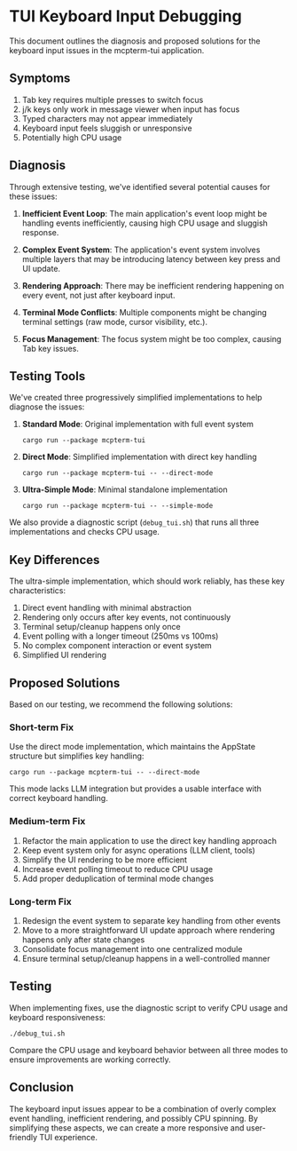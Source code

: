 # TUI Keyboard Input Debugging

This document outlines the diagnosis and proposed solutions for the keyboard input issues in the mcpterm-tui application.

## Symptoms

1. Tab key requires multiple presses to switch focus
2. j/k keys only work in message viewer when input has focus
3. Typed characters may not appear immediately
4. Keyboard input feels sluggish or unresponsive
5. Potentially high CPU usage

## Diagnosis

Through extensive testing, we've identified several potential causes for these issues:

1. **Inefficient Event Loop**: The main application's event loop might be handling events inefficiently, causing high CPU usage and sluggish response.

2. **Complex Event System**: The application's event system involves multiple layers that may be introducing latency between key press and UI update.

3. **Rendering Approach**: There may be inefficient rendering happening on every event, not just after keyboard input.

4. **Terminal Mode Conflicts**: Multiple components might be changing terminal settings (raw mode, cursor visibility, etc.).

5. **Focus Management**: The focus system might be too complex, causing Tab key issues.

## Testing Tools

We've created three progressively simplified implementations to help diagnose the issues:

1. **Standard Mode**: Original implementation with full event system
   ```
   cargo run --package mcpterm-tui
   ```

2. **Direct Mode**: Simplified implementation with direct key handling
   ```
   cargo run --package mcpterm-tui -- --direct-mode
   ```

3. **Ultra-Simple Mode**: Minimal standalone implementation
   ```
   cargo run --package mcpterm-tui -- --simple-mode
   ```

We also provide a diagnostic script (`debug_tui.sh`) that runs all three implementations and checks CPU usage.

## Key Differences

The ultra-simple implementation, which should work reliably, has these key characteristics:

1. Direct event handling with minimal abstraction
2. Rendering only occurs after key events, not continuously
3. Terminal setup/cleanup happens only once
4. Event polling with a longer timeout (250ms vs 100ms)
5. No complex component interaction or event system
6. Simplified UI rendering

## Proposed Solutions

Based on our testing, we recommend the following solutions:

### Short-term Fix

Use the direct mode implementation, which maintains the AppState structure but simplifies key handling:

```
cargo run --package mcpterm-tui -- --direct-mode
```

This mode lacks LLM integration but provides a usable interface with correct keyboard handling.

### Medium-term Fix

1. Refactor the main application to use the direct key handling approach
2. Keep event system only for async operations (LLM client, tools)
3. Simplify the UI rendering to be more efficient
4. Increase event polling timeout to reduce CPU usage
5. Add proper deduplication of terminal mode changes

### Long-term Fix

1. Redesign the event system to separate key handling from other events
2. Move to a more straightforward UI update approach where rendering happens only after state changes
3. Consolidate focus management into one centralized module
4. Ensure terminal setup/cleanup happens in a well-controlled manner

## Testing

When implementing fixes, use the diagnostic script to verify CPU usage and keyboard responsiveness:

```
./debug_tui.sh
```

Compare the CPU usage and keyboard behavior between all three modes to ensure improvements are working correctly.

## Conclusion

The keyboard input issues appear to be a combination of overly complex event handling, inefficient rendering, and possibly CPU spinning. By simplifying these aspects, we can create a more responsive and user-friendly TUI experience.